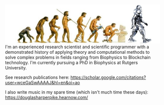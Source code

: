 ![background](https://github.com/effectsToCause/effectsToCause/blob/master/evo.jpeg)
I'm an experienced research scientist and scientific programmer with a demonstrated history of applying theory and computational methods to solve complex problems in fields ranging from Biophysics to Blockchain technology. I'm currently pursuing a PhD in Biophysics at Rutgers University.

See research publications here: https://scholar.google.com/citations?user=wceGaSwAAAAJ&hl=en&oi=ao

I also write music in my spare time (which isn't much time these days):  https://douglasharperpike.hearnow.com/

